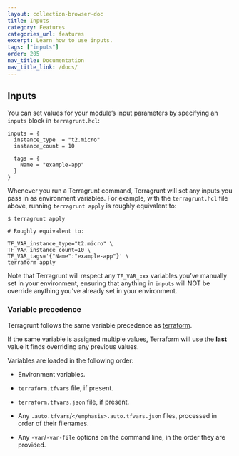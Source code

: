 ```yaml
---
layout: collection-browser-doc
title: Inputs
category: Features
categories_url: features
excerpt: Learn how to use inputs.
tags: ["inputs"]
order: 205
nav_title: Documentation
nav_title_link: /docs/
---
```

## Inputs

You can set values for your module’s input parameters by specifying an `inputs` block in `terragrunt.hcl`:

``` hcl
inputs = {
  instance_type  = "t2.micro"
  instance_count = 10

  tags = {
    Name = "example-app"
  }
}
```

Whenever you run a Terragrunt command, Terragrunt will set any inputs you pass in as environment variables. For example, with the `terragrunt.hcl` file above, running `terragrunt apply` is roughly equivalent to:

    $ terragrunt apply

    # Roughly equivalent to:

    TF_VAR_instance_type="t2.micro" \
    TF_VAR_instance_count=10 \
    TF_VAR_tags='{"Name":"example-app"}' \
    terraform apply

Note that Terragrunt will respect any `TF_VAR_xxx` variables you’ve manually set in your environment, ensuring that anything in `inputs` will NOT be override anything you’ve already set in your environment.

### Variable precedence

Terragrunt follows the same variable precedence as [terraform](https://www.terraform.io/docs/configuration/variables.html#variable-definition-precedence).

If the same variable is assigned multiple values, Terraform will use the **last** value it finds overriding any previous values.

Variables are loaded in the following order:

  - Environment variables.

  - `terraform.tfvars` file, if present.

  - `terraform.tfvars.json` file, if present.

  - Any `.auto.tfvars`/`</emphasis>.auto.tfvars.json` files, processed in order of their filenames.

  - Any `-var`/`-var-file` options on the command line, in the order they are provided.
